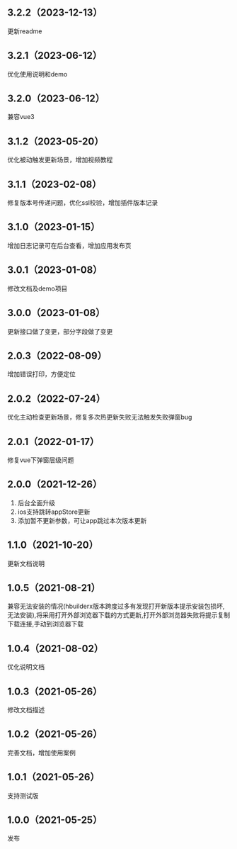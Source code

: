 ## 3.2.2（2023-12-13）
更新readme
## 3.2.1（2023-06-12）
优化使用说明和demo
## 3.2.0（2023-06-12）
兼容vue3
## 3.1.2（2023-05-20）
优化被动触发更新场景，增加视频教程
## 3.1.1（2023-02-08）
修复版本号传递问题，优化ssl校验，增加插件版本记录
## 3.1.0（2023-01-15）
增加日志记录可在后台查看，增加应用发布页
## 3.0.1（2023-01-08）
修改文档及demo项目
## 3.0.0（2023-01-08）
更新接口做了变更，部分字段做了变更
## 2.0.3（2022-08-09）
增加错误打印，方便定位
## 2.0.2（2022-07-24）
优化主动检查更新场景，修复多次热更新失败无法触发失败弹窗bug
## 2.0.1（2022-01-17）
修复vue下弹窗层级问题
## 2.0.0（2021-12-26）
1. 后台全面升级
2. ios支持跳转appStore更新
3. 添加暂不更新参数，可让app跳过本次版本更新
## 1.1.0（2021-10-20）
更新文档说明
## 1.0.5（2021-08-21）
兼容无法安装的情况(hbuilderx版本跨度过多有发现打开新版本提示安装包损坏,无法安装),将采用打开外部浏览器下载的方式更新,打开外部浏览器失败将提示复制下载连接,手动到浏览器下载
## 1.0.4（2021-08-02）
优化说明文档
## 1.0.3（2021-05-26）
修改文档描述
## 1.0.2（2021-05-26）
完善文档，增加使用案例
## 1.0.1（2021-05-26）
支持测试版
## 1.0.0（2021-05-25）
发布

